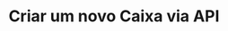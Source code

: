 ---
title: Criar um novo Caixa via API
api:
  file: Cadastro.json
  operationId: post_store-pos
hidden: false
---